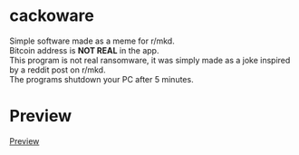 # cackoware
Simple software made as a meme for r/mkd.  
Bitcoin address is <b>NOT REAL</b> in the app.  
This program is not real ransomware, it was simply made as a joke inspired by a reddit post on r/mkd.  
The programs shutdown your PC after 5 minutes.  

# Preview
[Preview](meme.png)
